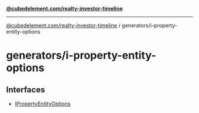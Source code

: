 [**@cubedelement.com/realty-investor-timeline**](../../index.md)

---

[@cubedelement.com/realty-investor-timeline](../../modules.md) / generators/i-property-entity-options

# generators/i-property-entity-options

## Interfaces

- [IPropertyEntityOptions](interfaces/IPropertyEntityOptions.md)
